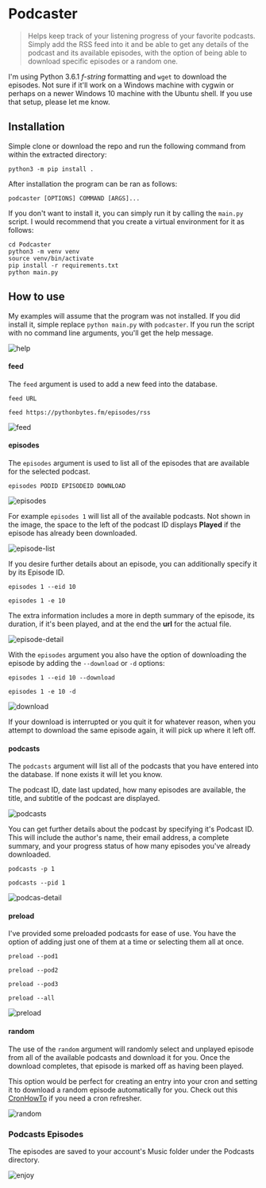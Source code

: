 # Podcaster
> Helps keep track of your listening progress of your favorite podcasts. Simply add the RSS feed into it and be able to get any details of the podcast and its available episodes, with the option of being able to download specific episodes or a random one.

I'm using Python 3.6.1 *f-string* formatting and `wget` to download the episodes. Not sure if it'll work on a Windows machine with cygwin or perhaps on a newer Windows 10 machine with the Ubuntu shell. If you use that setup, please let me know.

## Installation
Simple clone or download the repo and run the following command from within the extracted directory:

`python3 -m pip install .`

After installation the program can be ran as follows:

`podcaster [OPTIONS] COMMAND [ARGS]...`

If you don't want to install it, you can simply run it by calling the `main.py` script. I would recommend that you create a virtual environment for it as follows:

    cd Podcaster
    python3 -m venv venv
    source venv/bin/activate
    pip install -r requirements.txt
    python main.py

## How to use
My examples will assume that the program was not installed. If you did install it, simple replace `python main.py` with `podcaster`. If you run the script with no command line arguments, you'll get the help message.

![help](img/help.png)


#### feed
The `feed` argument is used to add a new feed into the database.

`feed URL`

`feed https://pythonbytes.fm/episodes/rss`

![feed](img/feed.png)

#### episodes
The `episodes` argument is used to list all of the episodes that are available for the selected podcast.

`episodes PODID EPISODEID DOWNLOAD`

![episodes](img/episodes.png)

For example `episodes 1` will list all of the available podcasts. Not shown in the image, the space to the left of the podcast ID displays **Played** if the episode has already been downloaded.

![episode-list](img/episodes_list.png)

If you desire further details about an episode, you can additionally specify it by its Episode ID.

`episodes 1 --eid 10 `

`episodes 1 -e 10`

The extra information includes a more in depth summary of the episode, its duration, if it's been played, and at the end the **url** for the actual file.

![episode-detail](img/episode_detail.png)

With the `episodes` argument you also have the option of downloading the episode by adding the `--download` or `-d` options:

`episodes 1 --eid 10 --download`

`episodes 1 -e 10 -d`

![download](img/download.png)

If your download is interrupted or you quit it for whatever reason, when you attempt to download the same episode again, it will pick up where it left off.

#### podcasts
The `podcasts` argument will list all of the podcasts that you have entered into the database. If none exists it will let you know.

The podcast ID, date last updated, how many episodes are available, the title, and subtitle of the podcast are displayed.

![podcasts](img/podcasts.png)

You can get further details about the podcast by specifying it's Podcast ID. This will include the author's name, their email address, a complete summary, and your progress status of how many episodes you've already downloaded.

`podcasts -p 1`

`podcasts --pid 1`

![podcas-detail](img/podcast_detail.png)

#### preload
I've provided some preloaded podcasts for ease of use. You have the option of adding just one of them at a time or selecting them all at once.

`preload --pod1`

`preload --pod2`

`preload --pod3`

`preload --all`

![preload](img/preload.png)

#### random
The use of the `random` argument will randomly select and unplayed episode from all of the available podcasts and download it for you. Once the download completes, that episode is marked off as having been played.

This option would be perfect for creating an entry into your cron and setting it to download a random episode automatically for you. Check out this [CronHowTo](https://help.ubuntu.com/community/CronHowto) if you need a cron refresher.

![random](img/random.png)

### Podcasts Episodes
The episodes are saved to your account's Music folder under the Podcasts directory.

![enjoy](img/enjoy.png)
